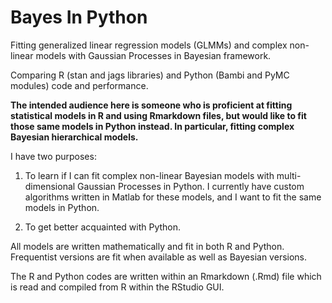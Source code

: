 # Bayes In Python

Fitting generalized linear regression models (GLMMs) and complex non-linear models with Gaussian Processes in Bayesian framework. 

Comparing R (stan and jags libraries) and Python (Bambi and PyMC modules) code and performance.

**The intended audience here is someone who is proficient at fitting statistical models in R and using Rmarkdown files, but would like to fit those same models in Python instead. In particular, fitting complex Bayesian hierarchical models.**

I have two purposes:

1. To learn if I can fit complex non-linear Bayesian models with multi-dimensional Gaussian Processes in Python. I currently have custom algorithms written in Matlab for these models, and I want to fit the same models in Python.

2. To get better acquainted with Python.

All models are written mathematically and fit in both R and Python. Frequentist versions are fit when available as well as Bayesian versions.

The R and Python codes are written within an Rmarkdown (.Rmd) file which is read and compiled from R within the RStudio GUI.